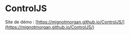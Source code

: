# ControlJS

Site de démo : [https://mignotmorgan.github.io/ControlJS/](https://mignotmorgan.github.io/ControlJS/)
